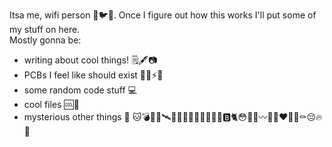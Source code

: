<!--- - 👋 Hi, I’m @a-little-wifi
- 👀 I’m interested in ...
- 🌱 I’m currently learning ...
- 💞️ I’m looking to collaborate on ...
- 📫 How to reach me ...
--->

Itsa me, wifi person 📡🐦👑. Once I figure out how this works I'll put some of my stuff on here.  
Mostly gonna be:
- writing about cool things! 🗒️🖋️📷
- PCBs I feel like should exist 🔧🥰⚡🎹
- some random code stuff 💻
- cool files 🆒📁
- mysterious other things 👀 🐱💣🎥🥦🛰️🥰💀🥲🦈🔩🥺😎😄🤯🅱️🐈😳🤨👋〰️💸🙂❤️👻🤣⚰️😔🔥🔫

<!---
a-little-wifi/a-little-wifi is a ✨ special ✨ repository because its `README.md` (this file) appears on your GitHub profile.
You can click the Preview link to take a look at your changes.
--->
